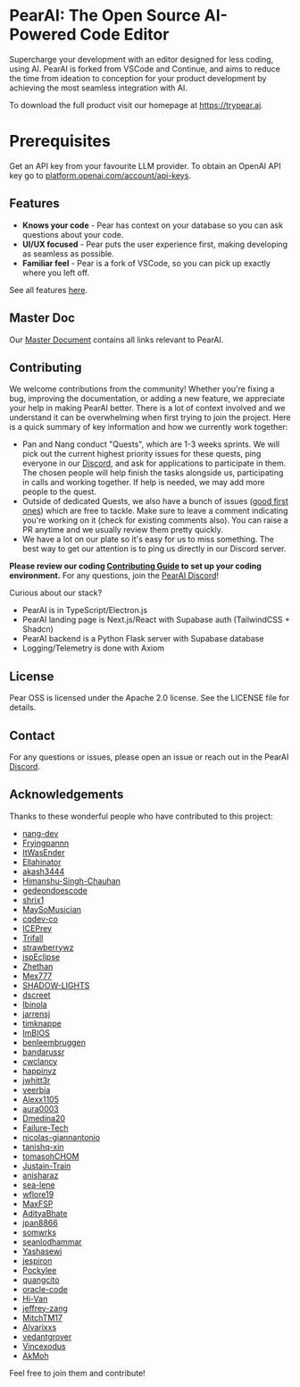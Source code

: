 # PearAI: The Open Source AI-Powered Code Editor

Supercharge your development with an editor designed for less coding, using AI. PearAI is forked from VSCode and Continue, and aims to reduce the time from ideation to conception for your product development by achieving the most seamless integration with AI.

To download the full product visit our homepage at https://trypear.ai.

# Prerequisites

Get an API key from your favourite LLM provider. To obtain an OpenAI API key go to [platform.openai.com/account/api-keys](https://platform.openai.com/account/api-keys).

## Features
* **Knows your code** - Pear has context on your database so you can ask questions about your code.
* **UI/UX focused** - Pear puts the user experience first, making developing as seamless as possible.
* **Familiar feel** - Pear is a fork of VSCode, so you can pick up exactly where you left off.

See all features [here](https://trypear.ai/docs).

## Master Doc

Our [Master Document](https://docs.google.com/document/d/14jusGNbGRPT8X6GgEDbP1iab5q4X7_y-eFXK7Ky57IQ/edit) contains all links relevant to PearAI.

## Contributing

We welcome contributions from the community! Whether you're fixing a bug, improving the documentation, or adding a new feature, we appreciate your help in making PearAI better. There is a lot of context involved and we understand it can be overwhelming when first trying to join the project. Here is a quick summary of key information and how we currently work together:
- Pan and Nang conduct "Quests", which are 1-3 weeks sprints. We will pick out the current highest priority issues for these quests, ping everyone in our [Discord]([url](https://discord.gg/7QMraJUsQt)), and ask for applications to participate in them. The chosen people will help finish the tasks alongside us, participating in calls and working together. If help is needed, we may add more people to the quest.
- Outside of dedicated Quests, we also have a bunch of issues ([good first ones](https://github.com/trypear/pearai-app/issues?q=is%3Aopen+is%3Aissue+label%3A%22good+first+issue%22)) which are free to tackle. Make sure to leave a comment indicating you're working on it (check for existing comments also). You can raise a PR anytime and we usually review them pretty quickly.
- We have a lot on our plate so it's easy for us to miss something. The best way to get our attention is to ping us directly in our Discord server.

**Please review our coding [Contributing Guide](CONTRIBUTING.md) to set up your coding environment.** For any questions, join the [PearAI Discord](https://discord.gg/7QMraJUsQt)!

Curious about our stack?
- PearAI is in TypeScript/Electron.js
- PearAI landing page is Next.js/React with Supabase auth (TailwindCSS + Shadcn)
- PearAI backend is a Python Flask server with Supabase database
- Logging/Telemetry is done with Axiom

## License
Pear OSS is licensed under the Apache 2.0 license. See the LICENSE file for details.

## Contact
For any questions or issues, please open an issue or reach out in the PearAI [Discord](https://discord.gg/7QMraJUsQt).

## Acknowledgements

Thanks to these wonderful people who have contributed to this project:
- [nang-dev](https://github.com/nang-dev)
- [Fryingpannn](https://github.com/Fryingpannn)
- [ItWasEnder](https://github.com/ItWasEnder)
- [Ellahinator](https://github.com/Ellahinator)
- [akash3444](https://github.com/akash3444)
- [Himanshu-Singh-Chauhan](https://github.com/Himanshu-Singh-Chauhan)
- [gedeondoescode](https://github.com/gedeondoescode)
- [shrix1](https://github.com/shrix1)
- [MaySoMusician](https://github.com/MaySoMusician)
- [cqdev-co](https://github.com/cqdev-co)
- [ICEPrey](https://github.com/ICEPrey)
- [Trifall](https://github.com/Trifall)
- [strawberrywz](https://github.com/strawberrywz)
- [jspEclipse](https://github.com/jspEclipse)
- [Zhethan](https://github.com/Zhethan)
- [Mex777](https://github.com/Mex777)
- [SHADOW-LIGHTS](https://github.com/SHADOW-LIGHTS)
- [dscreet](https://github.com/dscreet)
- [Ibinola](https://github.com/Ibinola)
- [jarrensj](https://github.com/jarrensj)
- [timknappe](https://github.com/timknappe)
- [ImBIOS](https://github.com/ImBIOS)
- [benleembruggen](https://github.com/benleembruggen)
- [bandarussr](https://github.com/bandarussr)
- [cwclancy](https://github.com/cwclancy)
- [happinyz](https://github.com/happinyz)
- [jwhitt3r](https://github.com/jwhitt3r)
- [veerbia](https://github.com/veerbia)
- [Alexx1105](https://github.com/Alexx1105)
- [aura0003](https://github.com/aura0003)
- [Dmedina20](https://github.com/Dmedina20)
- [Failure-Tech](https://github.com/Failure-Tech)
- [nicolas-giannantonio](https://github.com/nicolas-giannantonio)
- [tanishq-xin](https://github.com/tanishq-xin)
- [tomasohCHOM](https://github.com/tomasohCHOM)
- [Justain-Train](https://github.com/Justain-Train)
- [anisharaz](https://github.com/anisharaz)
- [sea-lene](https://github.com/sea-lene)
- [wflore19](https://github.com/wflore19)
- [MaxFSP](https://github.com/MaxFSP)
- [AdityaBhate](https://github.com/AdityaBhate)
- [jpan8866](https://github.com/jpan8866)
- [somwrks](https://github.com/somwrks)
- [seanlodhammar](https://github.com/seanlodhammar)
- [Yashasewi](https://github.com/Yashasewi)
- [jespiron](https://github.com/jespiron)
- [Pockylee](https://github.com/Pockylee)
- [quangcito](https://github.com/quangcito)
- [oracle-code](https://github.com/oracle-code)
- [Hi-Van](https://github.com/Hi-Van)
- [jeffrey-zang](https://github.com/jeffrey-zang)
- [MitchTM17](https://github.com/MitchTM17)
- [Alvarixxs](https://github.com/Alvarixxs)
- [vedantgrover](https://github.com/vedantgrover)
- [Vincexodus](https://github.com/Vincexodus)
- [AkMoh](https://github.com/AkMoh)

Feel free to join them and contribute!

